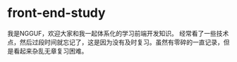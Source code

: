 # front-end-study
我是NGGUF，欢迎大家和我一起体系化的学习前端开发知识。 经常看了一些技术点，然后过段时间就忘记了，这是因为没有及时复习。虽然有零碎的一直记录，但是看起来杂乱无章复习困难。
